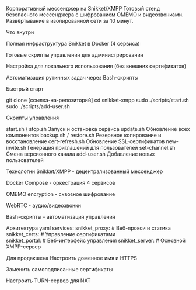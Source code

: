 Корпоративный мессенджер на Snikket/XMPP
Готовый стенд безопасного мессенджера с шифрованием OMEMO и видеозвонками. Развёртывание в изолированной сети за 10 минут.

Что внутри

Полная инфраструктура Snikket в Docker (4 сервиса)

Готовые скрипты управления для администрирования

Настройка для локального использования (без внешних сертификатов)

Автоматизация рутинных задач через Bash-скрипты

Быстрый старт

git clone [ссылка-на-репозиторий]
cd snikket-xmpp
sudo ./scripts/start.sh
sudo ./scripts/add-user.sh

Скрипты управления

start.sh / stop.sh	Запуск и остановка сервиса
update.sh	Обновление всех компонентов
backup.sh / restore.sh	Резервное копирование и восстановление
cert-refresh.sh	Обновление SSL-сертификатов
new-invite.sh	Генерация приглашений для пользователей
set-channel.sh	Смена версионного канала
add-user.sh	Добавление новых пользователей

Технологии
Snikket/XMPP - децентрализованный мессенджер

Docker Compose - оркестрация 4 сервисов

OMEMO encryption - сквозное шифрование

WebRTC - аудио/видеозвонки

Bash-скрипты - автоматизация управления

Архитектура
yaml
services:
  snikket_proxy:    # Веб-прокси и статика
  snikket_certs:    # Управление сертификатами  
  snikket_portal:   # Веб-интерфейс управления
  snikket_server:   # Основной XMPP-сервер

Для продакшена
Настроить доменное имя и HTTPS

Заменить самоподписанные сертификаты

Настроить TURN-сервер для NAT
